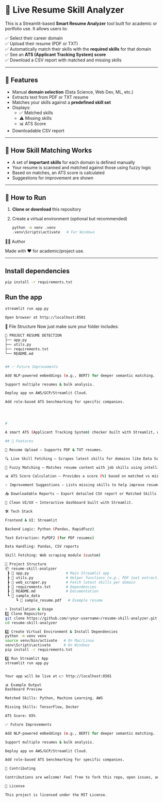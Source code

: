 # 🧠 Live Resume Skill Analyzer

This is a Streamlit-based **Smart Resume Analyzer** tool built for academic or portfolio use. It allows users to:

✅ Select their career domain  
✅ Upload their resume (PDF or TXT)  
✅ Automatically match their skills with the **required skills** for that domain  
✅ See an **ATS (Applicant Tracking System) score**  
✅ Download a CSV report with matched and missing skills

---

## 🚀 Features

- Manual **domain selection** (Data Science, Web Dev, ML, etc.)
- Extracts text from PDF or TXT resume
- Matches your skills against a **predefined skill set**
- Displays:
  - ✅ Matched skills
  - ⚠️ Missing skills
  - 📊 ATS Score
- Downloadable CSV report

---

## 🧠 How Skill Matching Works

- A set of **important skills** for each domain is defined manually
- Your resume is scanned and matched against those using fuzzy logic
- Based on matches, an ATS score is calculated
- Suggestions for improvement are shown

---

## 📁 How to Run

1. **Clone or download** this repository
2. Create a virtual environment (optional but recommended)

   ```bash
   python -m venv .venv
   .venv\Scripts\activate   # For Windows
👨‍💻 Author

Made with ❤️ for academic/project use.


---
## Install dependencies
```bash
pip install -r requirements.txt

```
## Run the app
```bash
streamlit run app.py
```
```bash
Open browser at http://localhost:8501
```
📝 File Structure
Now just make sure your folder includes:

```bash
📁 PROJECT RESUME DETECTION
├── app.py
├── utils.py
├── requirements.txt
└── README.md


## ✅ Future Improvements

Add NLP-powered embeddings (e.g., BERT) for deeper semantic matching.

Support multiple resumes & bulk analysis.

Deploy app on AWS/GCP/Streamlit Cloud.

Add role-based ATS benchmarking for specific companies.




# 

A smart ATS (Applicant Tracking System) checker built with Streamlit, which analyzes resumes against trending domain-specific skills and generates an ATS Score with improvement suggestions.

## 🚀 Features

📄 Resume Upload – Supports PDF & TXT resumes.

🔍 Live Skill Fetching – Scrapes latest skills for domains like Data Science, Machine Learning, Web Development, etc.

🤖 Fuzzy Matching – Matches resume content with job skills using intelligent text similarity.

📊 ATS Score Calculation – Provides a score (%) based on matched vs missing skills.

💡 Improvement Suggestions – Lists missing skills to help improve resumes.

📥 Downloadable Reports – Export detailed CSV report or Matched Skills list.

🎨 Clean UI/UX – Interactive dashboard built with Streamlit.

🛠️ Tech Stack

Frontend & UI: Streamlit

Backend Logic: Python (Pandas, RapidFuzz)

Text Extraction: PyPDF2 (for PDF resumes)

Data Handling: Pandas, CSV reports

Skill Fetching: Web scraping module (custom)

📂 Project Structure
📦 resume-skill-analyzer
 ┣ 📜 app.py                 # Main Streamlit app
 ┣ 📜 utils.py               # Helper functions (e.g., PDF text extraction)
 ┣ 📜 web_scraper.py         # Fetch latest skills per domain
 ┣ 📜 requirements.txt       # Dependencies
 ┣ 📜 README.md              # Documentation
 ┗ 📂 sample_data
     ┗ 📄 sample_resume.pdf   # Example resume

⚡ Installation & Usage
1️⃣ Clone Repository
git clone https://github.com/<your-username>/resume-skill-analyzer.git
cd resume-skill-analyzer

2️⃣ Create Virtual Environment & Install Dependencies
python -m venv venv
source venv/bin/activate   # On Mac/Linux
venv\Scripts\activate      # On Windows
pip install -r requirements.txt

3️⃣ Run Streamlit App
streamlit run app.py


Your app will be live at 👉 http://localhost:8501

📊 Example Output
Dashboard Preview

Matched Skills: Python, Machine Learning, AWS

Missing Skills: TensorFlow, Docker

ATS Score: 65%

✅ Future Improvements

Add NLP-powered embeddings (e.g., BERT) for deeper semantic matching.

Support multiple resumes & bulk analysis.

Deploy app on AWS/GCP/Streamlit Cloud.

Add role-based ATS benchmarking for specific companies.

🤝 Contributing

Contributions are welcome! Feel free to fork this repo, open issues, and submit PRs.

📜 License

This project is licensed under the MIT License.
